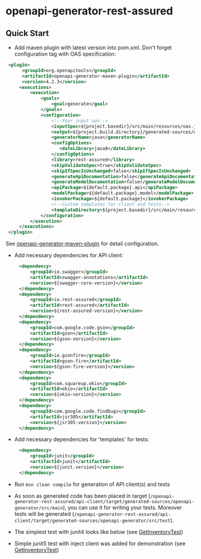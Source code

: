 # openapi-generator-rest-assured

## Quick Start
* Add maven plugin with latest version into pom.xml. Don't forget <inputSpec> configuration tag with OAS specification:
```xml
 <plugin>
      <groupId>org.openapitools</groupId>
      <artifactId>openapi-generator-maven-plugin</artifactId>
      <version>4.2.3</version>
     <executions>
         <execution>
             <goals>
                 <goal>generate</goal>
             </goals>
             <configuration>
                 <!--Your input oas-->
                 <inputSpec>${project.basedir}/src/main/resources/oas.json</inputSpec>
                 <output>${project.build.directory}/generated-sources/openapi-generator</output>
                 <generatorName>java</generatorName>
                 <configOptions>
                    <dateLibrary>java8</dateLibrary>
                 </configOptions>
                 <library>rest-assured</library>
                 <skipValidateSpec>true</skipValidateSpec>
                 <skipIfSpecIsUnchanged>false</skipIfSpecIsUnchanged>
                 <generateApiDocumentation>false</generateApiDocumentation>
                 <generateModelDocumentation>false</generateModelDocumentation>
                 <apiPackage>${default.package}.api</apiPackage>
                 <modelPackage>${default.package}.model</modelPackage>
                 <invokerPackage>${default.package}</invokerPackage>
                 <!--Custom templates for client and tests-->
                 <templateDirectory>${project.basedir}/src/main/resources/tеmplates</templateDirectory>
             </configuration>
         </execution>
     </executions>
 </plugin>
```
See [openapi-generator-maven-plugin](https://github.com/OpenAPITools/openapi-generator/tree/master/modules/openapi-generator-maven-plugin) for detail configuration.

* Add necessary dependencies for API client:
```xml
     <dependency>
         <groupId>io.swagger</groupId>
         <artifactId>swagger-annotations</artifactId>
         <version>${swagger-core-version}</version>
     </dependency>
     <dependency>
         <groupId>io.rest-assured</groupId>
         <artifactId>rest-assured</artifactId>
         <version>${rest-assured-version}</version>
     </dependency>
     <dependency>
         <groupId>com.google.code.gson</groupId>
         <artifactId>gson</artifactId>
         <version>${gson-version}</version>
     </dependency>
     <dependency>
         <groupId>io.gsonfire</groupId>
         <artifactId>gson-fire</artifactId>
         <version>${gson-fire-version}</version>
     </dependency>
     <dependency>
         <groupId>com.squareup.okio</groupId>
         <artifactId>okio</artifactId>
         <version>${okio-version}</version>
     </dependency>
     <dependency>
         <groupId>com.google.code.findbugs</groupId>
         <artifactId>jsr305</artifactId>
         <version>${jsr305-version}</version>
     </dependency>
```
* Add necessary dependencies for 'templates' for tests:
```xml
     <dependency>
         <groupId>junit</groupId>
         <artifactId>junit</artifactId>
         <version>${junit.version}</version>
     </dependency>
```

* Run ```mvn clean compile``` for generation of API client(s) and tests

* As soon as generated code has been placed in target (```/openapi-generator-rest-assured/api-client/target/generated-sources/openapi-generator/src/main```), you can use it for writing your tests. Moreover tests will be generated (```/openapi-generator-rest-assured/api-client/target/generated-sources/openapi-generator/src/test```).

* The simplest test with junit4 looks like below (see [GetInventoryTest](https://github.com/viclovsky/openapi-generator-rest-assured/blob/master/api-tests/src/test/java/com/viclovsky/example/oas/client/restassured/junit4/GetInventoryTest.java))

* Simple junit5 test with inject client was added for demonstration (see [GetInventoryTest](https://github.com/viclovsky/openapi-generator-rest-assured/blob/master/api-tests/src/test/java/com/viclovsky/example/oas/client/restassured/junit5/GetInventoryTest.java))
